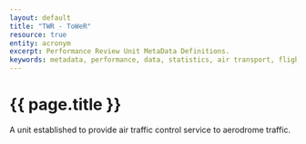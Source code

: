 ```yaml
---
layout: default
title: "TWR - ToWeR"
resource: true
entity: acronym
excerpt: Performance Review Unit MetaData Definitions.
keywords: metadata, performance, data, statistics, air transport, flights, europe, delay, safety
---
```

# {{ page.title }}

A unit established to provide air traffic control service to aerodrome traffic.